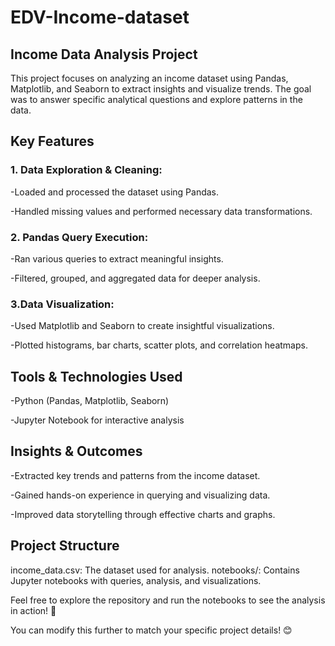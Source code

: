 # EDV-Income-dataset
## Income Data Analysis Project
This project focuses on analyzing an income dataset using Pandas, Matplotlib, and Seaborn to extract insights and visualize trends. The goal was to answer specific analytical questions and explore patterns in the data.

## Key Features
### 1. Data Exploration & Cleaning:
-Loaded and processed the dataset using Pandas.

-Handled missing values and performed necessary data transformations.

### 2. Pandas Query Execution:
-Ran various queries to extract meaningful insights.

-Filtered, grouped, and aggregated data for deeper analysis.

### 3.Data Visualization:
-Used Matplotlib and Seaborn to create insightful visualizations.

-Plotted histograms, bar charts, scatter plots, and correlation heatmaps.

## Tools & Technologies Used
-Python (Pandas, Matplotlib, Seaborn)

-Jupyter Notebook for interactive analysis

## Insights & Outcomes
-Extracted key trends and patterns from the income dataset.

-Gained hands-on experience in querying and visualizing data.

-Improved data storytelling through effective charts and graphs.


## Project Structure
income_data.csv: The dataset used for analysis.
notebooks/: Contains Jupyter notebooks with queries, analysis, and visualizations.

Feel free to explore the repository and run the notebooks to see the analysis in action! 🚀

You can modify this further to match your specific project details! 😊
